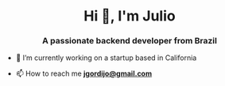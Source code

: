 <h1 align="center">Hi 👋, I'm Julio</h1>
<h3 align="center">A passionate backend developer from Brazil</h3>

- 🚀 I’m currently working on a startup based in California

- 📫 How to reach me **jgordijo@gmail.com**
